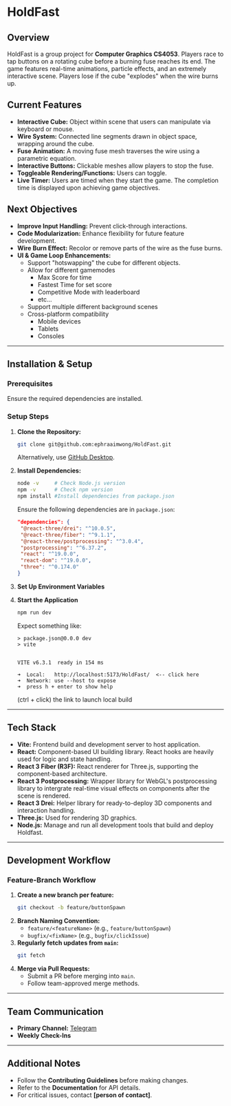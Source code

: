 # **HoldFast**  

## **Overview**  
HoldFast is a group project for **Computer Graphics CS4053**. Players race to tap buttons on a rotating cube before a burning fuse reaches its end. The game features real-time animations, particle effects, and an extremely interactive scene. Players lose if the cube "explodes" when the wire burns up.

## **Current Features**
- **Interactive Cube:** Object within scene that users can manipulate via keyboard or mouse. 
- **Wire System:** Connected line segments drawn in object space, wrapping around the cube.  
- **Fuse Animation:** A moving fuse mesh traverses the wire using a parametric equation.  
- **Interactive Buttons:** Clickable meshes allow players to stop the fuse.  
- **Toggleable Rendering/Functions:** Users can toggle.
- **Live Timer:** Users are timed when they start the game. The completion time is displayed upon achieving game objectives.

## **Next Objectives**  
- **Improve Input Handling:** Prevent click-through interactions.  
- **Code Modularization:** Enhance flexibility for future feature development.  
- **Wire Burn Effect:** Recolor or remove parts of the wire as the fuse burns.  
- **UI & Game Loop Enhancements:** 
   - Support "hotswapping" the cube for different objects.
   - Allow for different gamemodes
      - Max Score for time
      - Fastest Time for set score
      - Competitive Mode with leaderboard
      - etc...
   - Support multiple different background scenes
   - Cross-platform compatibility
      - Mobile devices
      - Tablets
      - Consoles

---  
## **Installation & Setup**  
### **Prerequisites**  
Ensure the required dependencies are installed.  

### **Setup Steps**  
1. **Clone the Repository:**  
   ```sh
   git clone git@github.com:ephraaimwong/HoldFast.git
   ```  
   Alternatively, use [GitHub Desktop](https://docs.github.com/en/desktop/adding-and-cloning-repositories/cloning-a-repository-from-github-to-github-desktop).  

2. **Install Dependencies:**  
   ```sh
   node -v     # Check Node.js version  
   npm -v      # Check npm version  
   npm install #Install dependencies from package.json
   ```  
   Ensure the following dependencies are in `package.json`:  
   ```json
   "dependencies": {
    "@react-three/drei": "^10.0.5",
    "@react-three/fiber": "^9.1.1",
    "@react-three/postprocessing": "^3.0.4",
    "postprocessing": "^6.37.2",
    "react": "^19.0.0",
    "react-dom": "^19.0.0",
    "three": "^0.174.0"
   }
   ```  

3. **Set Up Environment Variables**  
4. **Start the Application**  
   ```sh
   npm run dev
   ```  
   Expect something like:
   ```
   > package.json@0.0.0 dev
   > vite


   VITE v6.3.1  ready in 154 ms

   ➜  Local:   http://localhost:5173/HoldFast/  <-- click here
   ➜  Network: use --host to expose
   ➜  press h + enter to show help
   ```
   (ctrl + click) the link to launch local build

---  
## **Tech Stack**  
- **Vite:** Frontend build and development server to host application.
- **React:** Component-based UI building library. React hooks are heavily used for logic and state handling.
- **React 3 Fiber (R3F):** React renderer for Three.js, supporting the component-based architecture.
- **React 3 Postprocessing:** Wrapper library for WebGL's postprocessing library to intergrate real-time visual effects on components after the scene is rendered.
- **React 3 Drei:** Helper library for ready-to-deploy 3D components and interaction handling.
- **Three.js:** Used for rendering 3D graphics.  
- **Node.js:** Manage and run all development tools that build and deploy Holdfast.

---  
## **Development Workflow**  
### **Feature-Branch Workflow**  
1. **Create a new branch per feature:**  
   ```sh
   git checkout -b feature/buttonSpawn
   ```  
2. **Branch Naming Convention:**  
   - `feature/<featureName>` (e.g., `feature/buttonSpawn`)  
   - `bugfix/<fixName>` (e.g., `bugfix/clickIssue`)  
3. **Regularly fetch updates from `main`:**  
   ```sh
   git fetch
   ```  
4. **Merge via Pull Requests:**  
   - Submit a PR before merging into `main`.  
   - Follow team-approved merge methods.  

---  
## **Team Communication**  
- **Primary Channel:** [Telegram](https://telegram.org/)  
- **Weekly Check-Ins**  

---  
## **Additional Notes**  
- Follow the **Contributing Guidelines** before making changes.  
- Refer to the **Documentation** for API details.  
- For critical issues, contact **[person of contact]**.  

